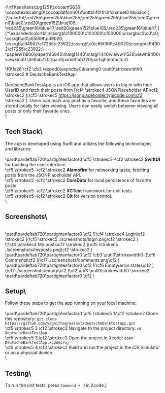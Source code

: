 {\rtf1\ansi\ansicpg1251\cocoartf2639
\cocoatextscaling0\cocoaplatform0{\fonttbl\f0\fnil\fcharset0 Monaco;}
{\colortbl;\red255\green255\blue255;\red255\green255\blue255;\red0\green0\blue0;\red20\green152\blue106;
\red235\green16\blue47;\red20\green152\blue106;\red235\green16\blue47;}
{\*\expandedcolortbl;;\cssrgb\c100000\c100000\c100000;\cssrgb\c0\c0\c0;\cssrgb\c0\c65098\c49020;
\cssrgb\c94902\c17255\c23922;\cssrgb\c0\c65098\c49020;\cssrgb\c94902\c17255\c23922;}
\paperw11900\paperh16840\margl1440\margr1440\vieww11520\viewh8400\viewkind0
\deftab720
\pard\pardeftab720\partightenfactor0

\f0\fs28 \cf2 \cb3 \expnd0\expndtw0\kerning0
\outl0\strokewidth0 \strokec2 # DeutscheBankTestApp\
\
DeutscheBankTestApp is an iOS app that allows users to log in with their UserID and fetch their posts from [\cf4 \strokec4 JSONPlaceholder API\cf2 \strokec2 ](\cf5 \strokec5 https://jsonplaceholder.typicode.com\cf2 \strokec2 ). Users can mark any post as a favorite, and these favorites are stored locally for later viewing. Users can easily switch between viewing all posts or only their favorite ones.\
\
## Tech Stack\
The app is developed using Swift and utilizes the following technologies and libraries:\
\
\pard\pardeftab720\partightenfactor0
\cf5 \strokec5 -\cf2 \strokec2  **SwiftUI** for building the user interface.\
\cf5 \strokec5 -\cf2 \strokec2  **Alamofire** for networking tasks, fetching posts from the JSONPlaceholder API.\
\cf5 \strokec5 -\cf2 \strokec2  **CoreData** for local persistence of favorite posts.\
\cf5 \strokec5 -\cf2 \strokec2  **XCTest** framework for unit tests.\
\cf5 \strokec5 -\cf2 \strokec2  **Git** for version control.\
\
## Screenshots\
\
\pard\pardeftab720\partightenfactor0
\cf2 ![\cf4 \strokec4 Login\cf2 \strokec2 ](\cf5 \strokec5 ./screenshots/login.png\cf2 \strokec2 )\
![\cf4 \strokec4 My posts\cf2 \strokec2 ](\cf5 \strokec5 ./screenshots/myposts.png\cf2 \strokec2 )\
\pard\pardeftab720\partightenfactor0
\cf2 \cb3 \outl0\strokewidth0 ![\cf6 Comments\cf2 ](\cf7 ./screenshots/comments.png\cf2 )\
\pard\pardeftab720\partightenfactor0
\cf2 ![\cf6 Empty/error states\cf2 ](\cf7 ./screenshots/empty\cf2 )\cf2 \cb3 \outl0\strokewidth0 \strokec2 \
\pard\pardeftab720\partightenfactor0
\cf2 \
## Setup\
Follow these steps to get the app running on your local machine:\
\
\pard\pardeftab720\partightenfactor0
\cf5 \strokec5 1.\cf2 \strokec2  Clone this repository: `git clone https://github.com/yagnithegreatest/deutschebanktestapp.git`\
\cf5 \strokec5 2.\cf2 \strokec2  Navigate to the project directory: `cd DeutscheBankTestApp`\
\cf5 \strokec5 3.\cf2 \strokec2  Open the project in Xcode: `open DeutscheBankTestApp.xcodeproj`\
\cf5 \strokec5 4.\cf2 \strokec2  Build and run the project in the iOS Simulator or on a physical device.\
\
## Testing\
To run the unit tests, press `Command + U` in Xcode.}